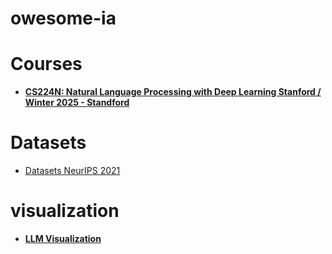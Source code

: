 # owesome-ia

# Courses
- **[CS224N: Natural Language Processing with Deep Learning
Stanford / Winter 2025 - Standford](https://web.stanford.edu/class/cs224n/)**

# Datasets
- [Datasets NeurIPS 2021](https://datasets-benchmarks-proceedings.neurips.cc/paper/2021)
# visualization
- **[LLM Visualization](https://bbycroft.net/llm)**
